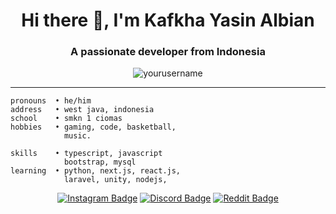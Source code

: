 <!-- Banner atau Greeting -->
<h1 align="center">Hi there 👋, I'm Kafkha Yasin Albian</h1>
<h3 align="center">A passionate developer from Indonesia</h3>

<!-- GitHub Profile Views -->
<p align="center">
  <img src="https://komarev.com/ghpvc/?username=yourusername&label=Profile%20views&color=0e75b6&style=flat" alt="yourusername" />
</p>

---

```haskel
pronouns  • he/him
address   • west java, indonesia
school    • smkn 1 ciomas
hobbies   • gaming, code, basketball, 
            music.

skills    • typescript, javascript
            bootstrap, mysql
learning  • python, next.js, react.js,
            laravel, unity, nodejs,
```

<div align="center">
  
  [![Instagram Badge](https://img.shields.io/badge/Instagram-E4405F?style=for-the-badge&logo=instagram&logoColor=white)](https://www.instagram.com/kafkha_y/)
  [![Discord Badge](https://img.shields.io/badge/Discord-7289DA?style=for-the-badge&logo=discord&logoColor=white)](https://discord.com/users/354831939099688962)
  [![Reddit Badge](https://img.shields.io/badge/Reddit-FF4500?style=for-the-badge&logo=Reddit&logoColor=white)](https://www.reddit.com/user/Difficult-Cellist833/)

</div>


